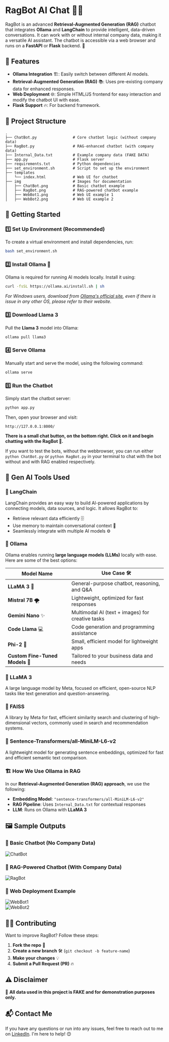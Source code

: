 # RagBot AI Chat 🤖💬  

RagBot is an advanced **Retrieval-Augmented Generation (RAG)** chatbot that integrates **Ollama** and **LangChain** to provide intelligent, data-driven conversations. It can work with or without internal company data, making it a versatile AI assistant. The chatbot is accessible via a web browser and runs on a **FastAPI** or **Flask** backend. 🚀

## 🌟 Features  

- **Ollama Integration** 🏗️: Easily switch between different AI models.  
- **Retrieval-Augmented Generation (RAG)** 📚: Uses pre-existing company data for enhanced responses.  
- **Web Deployment** 🌐: Simple HTML/JS frontend for easy interaction and modify the chatbot UI with ease.
- **Flask Support** 🔥: For backend framework.

## 📂 Project Structure  

```
.
├── ChatBot.py                # Core chatbot logic (without company data)
├── RagBot.py                 # RAG-enhanced chatbot (with company data)
├── Internal_Data.txt         # Example company data (FAKE DATA)
├── app.py                    # Flask server
├── requirements.txt          # Python dependencies
├── set_environment.sh        # Script to set up the environment
├── templates
│   └── index.html            # Web UI for chatbot
├── img                       # Images for documentation
│   ├── ChatBot.png           # Basic chatbot example
│   ├── RagBot.png            # RAG-powered chatbot example
│   ├── WebBot1.png           # Web UI example 1
│   ├── WebBot2.png           # Web UI example 2
```

## 🚀 Getting Started  

### 1️⃣ Set Up Environment (Recommended)  

To create a virtual environment and install dependencies, run:  

```bash
bash set_environment.sh
```

### 2️⃣ Install Ollama 🦙  

Ollama is required for running AI models locally. Install it using:  

```bash
curl -fsSL https://ollama.ai/install.sh | sh
```

_For Windows users, download from [Ollama's official site](https://ollama.ai), even if there is issue in any other OS, please refer to their website._

### 3️⃣ Download Llama 3  

Pull the **Llama 3** model into Ollama:  

```bash
ollama pull llama3
```

### 4️⃣ Serve Ollama

Manually start and serve the model, using the following command:

```bash
ollama serve
```

### 5️⃣ Run the Chatbot  

Simply start the chatbot server:  

```bash
python app.py
```

Then, open your browser and visit:  

```
http://127.0.0.1:8000/
```

**There is a small chat button, on the bottom right. Click on it and begin chatting with the RagBot 💬.**

If you want to test the bots, without the webbrowser, you can run either `python ChatBot.py` or `python RagBot.py` in your terminal to chat with the bot without and with RAG enabled respectively.

## 🧠 **Gen AI Tools Used**

### 🔹 LangChain  

LangChain provides an easy way to build AI-powered applications by connecting models, data sources, and logic. It allows RagBot to:

- Retrieve relevant data efficiently 🗄️  
- Use memory to maintain conversational context 🧠  
- Seamlessly integrate with multiple AI models ⚙️  

### 🔹 Ollama  

Ollama enables running **large language models (LLMs)** locally with ease. Here are some of the best options:  

| Model Name                  | Use Case 🛠️                                        |  
|-----------------------------|--------------------------------------------------|  
| **LLaMA 3** 🦙              | General-purpose chatbot, reasoning, and Q&A     |  
| **Mistral 7B** 🌪️          | Lightweight, optimized for fast responses      |  
| **Gemini Nano** ✨          | Multimodal AI (text + images) for creative tasks |  
| **Code Llama** 💻          | Code generation and programming assistance      |  
| **Phi-2** 🧠               | Small, efficient model for lightweight apps     |  
| **Custom Fine-Tuned Models** 🔬 | Tailored to your business data and needs   |  

### 🔹 LLaMA 3

A large language model by Meta, focused on efficient, open-source NLP tasks like text generation and question-answering.

### 🔹 FAISS

A library by Meta for fast, efficient similarity search and clustering of high-dimensional vectors, commonly used in search and recommendation systems.

### 🔹 Sentence-Transformers/all-MiniLM-L6-v2

A lightweight model for generating sentence embeddings, optimized for fast and efficient semantic text comparison.

### 🏗️ **How We Use Ollama in RAG**  

In our **Retrieval-Augmented Generation (RAG) approach**, we use the following:  

- **Embedding Model**: `"sentence-transformers/all-MiniLM-L6-v2"`  
- **RAG Pipeline**: Uses `Internal_Data.txt` for contextual responses  
- **LLM**: Runs on Ollama with **LLaMA 3**

## 🖼️ Sample Outputs  

### 🔹 Basic Chatbot (No Company Data)  

![ChatBot](img/ChatBot.png)  

### 🔹 RAG-Powered Chatbot (With Company Data)  

![RagBot](img/RagBot.png)  

### 🔹 Web Deployment Example  

![WebBot1](img/WebBot1.png)  
![WebBot2](img/WebBot2.png)  

## 👨‍💻 Contributing  

Want to improve RagBot? Follow these steps:  

1. **Fork the repo** 🍴  
2. **Create a new branch** 🛠️ (`git checkout -b feature-name`)
3. **Make your changes** 💡  
4. **Submit a Pull Request (PR)** 🔥  

## ⚠️ Disclaimer  

📢 **All data used in this project is FAKE and for demonstration purposes only.**  

## 📬 Contact Me

If you have any questions or run into any issues, feel free to reach out to me on [LinkedIn](https://www.linkedin.com/in/adnan-karol-aa1666179/). I'm here to help! 😊
